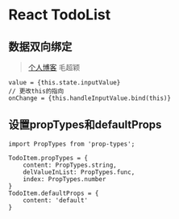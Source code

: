 # React TodoList

## 数据双向绑定

> [个人博客](https://lbwsquare.com) 毛超颖

```
value = {this.state.inputValue}
// 更改this的指向
onChange = {this.handleInputValue.bind(this)}
```

## 设置propTypes和defaultProps
```react
import PropTypes from 'prop-types';

TodoItem.propTypes = {
    content: PropTypes.string,
    delValueInList: PropTypes.func,
    index: PropTypes.number
}
TodoItem.defaultProps = {
    content: 'default'
}
```